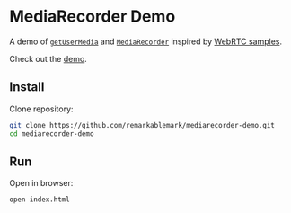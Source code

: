 # MediaRecorder Demo

A demo of [`getUserMedia`](https://developer.mozilla.org/docs/Web/API/MediaDevices/getUserMedia) and [`MediaRecorder`](https://developer.mozilla.org/docs/Web/API/MediaRecorder) inspired by [WebRTC samples](https://webrtc.github.io/samples/).

Check out the [demo](https://remarkablemark.org/mediarecorder-demo/).

## Install

Clone repository:

```sh
git clone https://github.com/remarkablemark/mediarecorder-demo.git
cd mediarecorder-demo
```

## Run

Open in browser:

```sh
open index.html
```
